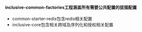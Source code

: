 #### inclusive-common-factories工程涵盖所有需要公共配置的拔插配置
* common-starter-redis包含redis相关配置
* inclusive-core包含相关跨域及序列化和授权相关配置
